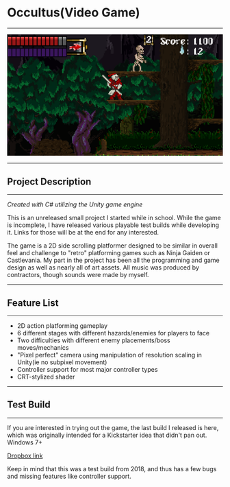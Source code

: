# Occultus(Video Game)

---

<img src="img/occ1.png?raw=true">

---

## Project Description

---

*Created with C# utilizing the Unity game engine*

This is an unreleased small project I started while in school. While the game is incomplete, I have released various playable test builds while developing it. Links for those will be at the end for any interested.

The game is a 2D side scrolling platformer designed to be similar in overall feel and challenge to "retro" platforming games such as Ninja Gaiden or Castlevania. My part in the project has been all the programming and game design as well as nearly all of art assets. All music was produced by contractors, though sounds were made by myself. 

---

## Feature List

---

* 2D action platforming gameplay
* 6 different stages with different hazards/enemies for players to face
* Two difficulties with different enemy placements/boss moves/mechanics
* "Pixel perfect" camera using manipulation of resolution scaling in Unity(ie no subpixel movement)
* Controller support for most major controller types
* CRT-stylized shader

---

## Test Build

---

If you are interested in trying out the game, the last build I released is here, which was originally intended for a Kickstarter idea that didn't pan out. Windows 7+

[Dropbox link](https://www.dropbox.com/s/yi03cndst1sdd7q/Occultus%20Kickstarter%20Build.zip?dl=0)

Keep in mind that this was a test build from 2018, and thus has a few bugs and missing features like controller support.
